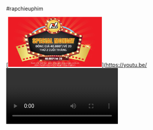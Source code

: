 ﻿#rapchieuphim
 
[<img src="https://github.com/LouieTran/rapchieuphim/blob/Main/images/0014531.png" width="50%">](https://youtu.be/<VIDEO ID>)
